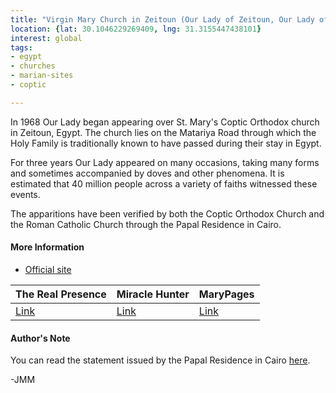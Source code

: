 ```yaml
---
title: "Virgin Mary Church in Zeitoun (Our Lady of Zeitoun, Our Lady of Light)"
location: {lat: 30.1046229269409, lng: 31.3155447438101}
interest: global
tags:
- egypt
- churches
- marian-sites
- coptic

---
```



In 1968 Our Lady began appearing over St. Mary's Coptic Orthodox church in Zeitoun, Egypt.  The church lies on the Matariya Road through which the Holy Family is traditionally known to have passed during their stay in Egypt.

For three years Our Lady appeared on many occasions, taking many forms and sometimes accompanied by doves and other phenomena. It is estimated that 40 million people across a variety of faiths witnessed these events.

The apparitions have been verified by both the Coptic Orthodox Church and the Roman Catholic Church through the Papal Residence in Cairo.

#### More Information

* [Official site](https://www.stmaryztn.org/saintmary/en/)


| The Real Presence | Miracle Hunter | MaryPages |
| --- | --- | --- |
| [Link](http://www.therealpresence.org/eucharst/misc/BVM/144_ZEITUN_96x96.pdf) | [Link](https://www.miraclehunter.com/marian_apparitions/approved_apparitions/zeitun/index.html) | [Link](https://www.marypages.com/zeitoen-ca%C3%AFro-(egypt)-en.html) |




#### Author's Note

You can read the statement issued by the Papal Residence in Cairo [here](https://www.stmaryztn.org/saintmary/en/apparition-story/papal-statment).

-JMM




